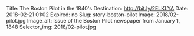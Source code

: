 Title: The Boston Pilot in the 1840's
Destination: http://bit.ly/2ELKLYA
Date: 2018-02-21 01:02
Expired: no
Slug: story-boston-pilot
Image: 2018/02-pilot.jpg
Image_alt: Issue of the Boston Pilot newspaper from January 1, 1848
Selector_img: 2018/02-pilot.jpg